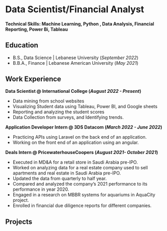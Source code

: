 # Data Scientist/Financial Analyst

#### Technical Skills: Machine Learning, Python , Data Analysis, Financial Reporting, Power Bi, Tableau

## Education
- B.S., Data Science | Lebanese University (_September 2022_)
- B.B.A., Finance | Lebanese American University (_May 2021_)

## Work Experience
**Data Scientist @ International College (_August 2022 - Present_)**
- Data mining from school websites
- Visualizing Student data using Tableau, Power BI, and Google sheets
- Reporting and analyzing the student scores
- Data Collection from surveys, and Identifying trends.

**Application Developer Intern @ 3DS Datacom (_March 2022 - June 2022_)**
- Practicing APIs using Laravel on the back end of an application.
- Working on the front end of an application using an angular.

**Deals Intern @ PricewaterhouseCoopers (_August 2021- October 2021_)**
- Executed in MD&A for a retail store in Saudi Arabia pre-IPO.
- Worked on analyzing data for a real estate company used to sell apartments and real estate in Saudi Arabia pre-IPO.
- Updated the data from quarterly to half year.
- Compared and analyzed the company’s 2021 performance to its performance in year 2020.
- Engaged in a research on MBBR systems for aquariums in AquaCity project.
- Enrolled in financial due diligence reports for different companies.

## Projects
### 
